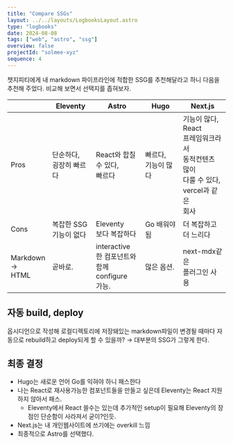 ```yaml
---
title: "Compare SSGs"
layout: ../../layouts/LogbooksLayout.astro
type: "logbooks"
date: 2024-08-08
tags: ["web", "astro", "ssg"]
overview: false
projectId: "solmee-xyz"
sequence: 4
---
```

챗지피티에게 내 markdown 파이프라인에 적합한 SSG를 추천해달라고 하니 다음을 추천해 주었다. 비교해 보면서 선택지를 좁혀보자.

|                       | Eleventy          | Astro                                         | Hugo           | Next.js                                                                 |
| --------------------- | ----------------- | --------------------------------------------- | -------------- | ----------------------------------------------------------------------- |
| Pros                  | 단순하다,<br>굉장히 빠르다  | React와 합칠<br>수 있다,<br>빠르다                     | 빠르다,<br>기능이 많다 | 기능이 많다,<br>React<br>프레임워크라서<br>동적컨텐츠 많이<br>다룰 수 있다,<br>vercel과 같은<br>회사 |
| Cons                  | 복잡한 SSG<br>기능이 없다 | Eleventy<br>보다 복잡하다                           | Go 배워야됨        | 더 복잡하고<br>더 느리다                                                         |
| Markdown<br>→<br>HTML | 곧바로.              | interactive<br>한 컴포넌트와<br>함께 configure<br>가능. | 많은 옵션.         | next-mdx같은<br>플러그인 사용                                                   |

## 자동 build, deploy
옵시디언으로 작성해 로컬디렉토리에 저장돼있는 markdown파일이 변경될 때마다 자동으로 rebuild하고 deploy되게 할 수 있을까? → 대부분의 SSG가 그렇게 한다.

## 최종 결정
- Hugo는 새로운 언어 Go를 익혀야 하니 패스한다
- 나는 React로 재사용가능한 컴포넌트들을 만들고 싶은데 Eleventy는 React 지원하지 않아서 패스.
	- Eleventy에서 React 쓸수는 있는데 추가적인 setup이 필요해 Eleventy의 장점인 단순함이 사라져서 굳이?인듯.
- Next.js는 내 개인웹사이트에 쓰기에는 overkill 느낌
- 최종적으로 Astro를 선택했다.